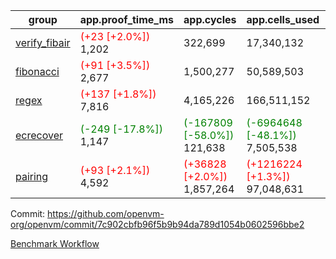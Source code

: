 | group | app.proof_time_ms | app.cycles | app.cells_used | leaf.proof_time_ms | leaf.cycles | leaf.cells_used |
| -- | -- | -- | -- | -- | -- | -- |
| [verify_fibair](https://github.com/openvm-org/openvm/blob/benchmark-results/benchmarks-pr/1708/verify_fibair-7c902cbfb96f5b9b94da789d1054b0602596bbe2.md) |<span style='color: red'>(+23 [+2.0%])</span> 1,202 |  322,699 |  17,340,132 |- | - | - |
| [fibonacci](https://github.com/openvm-org/openvm/blob/benchmark-results/benchmarks-pr/1708/fibonacci-7c902cbfb96f5b9b94da789d1054b0602596bbe2.md) |<span style='color: red'>(+91 [+3.5%])</span> 2,677 |  1,500,277 |  50,589,503 |- | - | - |
| [regex](https://github.com/openvm-org/openvm/blob/benchmark-results/benchmarks-pr/1708/regex-7c902cbfb96f5b9b94da789d1054b0602596bbe2.md) |<span style='color: red'>(+137 [+1.8%])</span> 7,816 |  4,165,226 |  166,511,152 |- | - | - |
| [ecrecover](https://github.com/openvm-org/openvm/blob/benchmark-results/benchmarks-pr/1708/ecrecover-7c902cbfb96f5b9b94da789d1054b0602596bbe2.md) |<span style='color: green'>(-249 [-17.8%])</span> 1,147 | <span style='color: green'>(-167809 [-58.0%])</span> 121,638 | <span style='color: green'>(-6964648 [-48.1%])</span> 7,505,538 |- | - | - |
| [pairing](https://github.com/openvm-org/openvm/blob/benchmark-results/benchmarks-pr/1708/pairing-7c902cbfb96f5b9b94da789d1054b0602596bbe2.md) |<span style='color: red'>(+93 [+2.1%])</span> 4,592 | <span style='color: red'>(+36828 [+2.0%])</span> 1,857,264 | <span style='color: red'>(+1216224 [+1.3%])</span> 97,048,631 |- | - | - |


Commit: https://github.com/openvm-org/openvm/commit/7c902cbfb96f5b9b94da789d1054b0602596bbe2

[Benchmark Workflow](https://github.com/openvm-org/openvm/actions/runs/15436326041)
